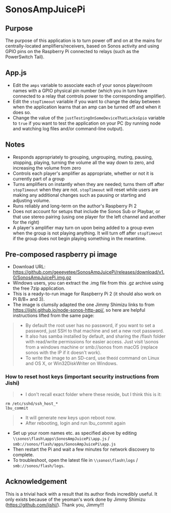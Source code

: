 # SonosAmpJuicePi

## Purpose
The purpose of this application is to turn power off and on at the mains for centrally-located amplifiers/receivers, based on Sonos activity and using GPIO pins on the Raspberry Pi connected to relays (such as the PowerSwitch Tail).

## App.js
  - Edit the `amps` variable to associate each of your sonos player/room names with a GPIO physical pin number (which you in turn have connected to a relay that controls power to the corresponding amplifier).
  - Edit the `stopTimeout` variable if you want to change the delay between when the application learns that an amp can be turned off and when it does so.
  - Change the value of the `justTestingOnSomeDeviceThatLacksGpio` variable to `true` if you want to test the application on your PC (by running node and watching log files and/or command-line output).

## Notes
  - Responds appropriately to grouping, ungrouping, muting, pausing, stopping, playing, turning the volume all the way down to zero, and increasing the volume from zero
  - Controls each player's amplifier as appropriate, whether or not it is currently part of a group
  - Turns amplifiers on instantly when they are needed; turns them off after `stopTimeout` when they are not. `stopTimeout` will reset while users are making any additional changes such as pausing or starting and adjusting volume.
  - Runs reliably and long-term on the author's Raspberry Pi 2
  - Does not account for setups that include the Sonos Sub or Playbar, or that use stereo pairing (using one player for the left channel and another for the right)
  - A player's amplifier may turn on upon being added to a group even when the group is not playing anything. It will turn off after `stopTimeout` if the group does not begin playing something in the meantime.

## Pre-composed raspberry pi image
  - Download URL: https://github.com/geeeyetee/SonosAmpJuicePi/releases/download/v1.0/SonosAmpJuicePi.img.gz
  - Windows users, you can extract the .img file from this .gz archive using the free 7zip application.
  - This is a ready-to-run image for Raspberry Pi 2 (it should also work on Pi B/B+ and 3).
  - The image is clumsily adapted the one Jimmy Shimizu links to from https://jishi.github.io/node-sonos-http-api/, so here are helpful instructions lifted from the same page:
  
>   - By default the root user has no password, if you want to set a password, just SSH to that machine and set a new root password.
>   - It also has samba installed by default, and sharing the /flash folder with read/write permissions for easier access. Just visit \\sonos from a windows machine or smb://sonos from macOS (replace sonos with the IP if it doesn't work).
>   - To write the image to an SD-card, use the`dd` command on Linux and OS X, or Win32DiskWriter on Windows.

### How to reset host keys (important security instructions from Jishi)
>   - I don't recall exact folder where these reside, but I think this is it:

```
rm /etc/sshd/ssh_host_*
lbu_commit
```

>   - It will generate new keys upon reboot now.
>   - After rebooting, login and run lbu_commit again

  - Set up your room names etc. as specified above by editing `\\sonos\flash\apps\SonosAmpJuicePi\app.js` / `smb://sonos/flash/apps/SonosAmpJuicePi\app.js`
  - Then restart the Pi and wait a few minutes for network discovery to complete.
  - To troubleshoot, open the latest file in `\\sonos\flash\logs` / `smb://sonos/flash/logs`.

## Acknowledgement
This is a trivial hack with a result that its author finds incredibly useful. It only exists because of the yeoman's work done by Jimmy Shimizu (https://github.com/jishi/). Thank you, Jimmy!!!
